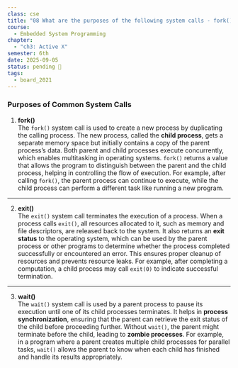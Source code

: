 ```yaml
---
class: cse
title: "08 What are the purposes of the following system calls - fork(), exit(), \rwait()"
course:
  - Embedded System Programming
chapter:
  - "ch3: Active X"
semester: 6th
date: 2025-09-05
status: pending 🛑
tags:
  - board_2021
---
```


### Purposes of Common System Calls

1. **fork()**  
    The `fork()` system call is used to create a new process by duplicating the calling process. The new process, called the **child process**, gets a separate memory space but initially contains a copy of the parent process’s data. Both parent and child processes execute concurrently, which enables multitasking in operating systems. `fork()` returns a value that allows the program to distinguish between the parent and the child process, helping in controlling the flow of execution. For example, after calling `fork()`, the parent process can continue to execute, while the child process can perform a different task like running a new program.

---

2. **exit()**  
    The `exit()` system call terminates the execution of a process. When a process calls `exit()`, all resources allocated to it, such as memory and file descriptors, are released back to the system. It also returns an **exit status** to the operating system, which can be used by the parent process or other programs to determine whether the process completed successfully or encountered an error. This ensures proper cleanup of resources and prevents resource leaks. For example, after completing a computation, a child process may call `exit(0)` to indicate successful termination.
---

3. **wait()**  
    The `wait()` system call is used by a parent process to pause its execution until one of its child processes terminates. It helps in **process synchronization**, ensuring that the parent can retrieve the exit status of the child before proceeding further. Without `wait()`, the parent might terminate before the child, leading to **zombie processes**. For example, in a program where a parent creates multiple child processes for parallel tasks, `wait()` allows the parent to know when each child has finished and handle its results appropriately.